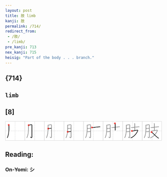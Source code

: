 ```yaml
---
layout: post
title: 肢 limb
kanji: 肢
permalink: /714/
redirect_from:
 - /肢/
 - /limb/
pre_kanji: 713
nex_kanji: 715
heisig: "Part of the body . . . branch."
---
```


## {714}

## `limb`

## [8]

<div class="stroke"><img src="../images/E882A2.png" /></div>

## Reading:

### On-Yomi: シ
